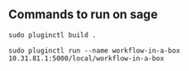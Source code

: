 ## Commands to run on sage

```
sudo pluginctl build .
```
```
sudo pluginctl run --name workflow-in-a-box 10.31.81.1:5000/local/workflow-in-a-box
```
